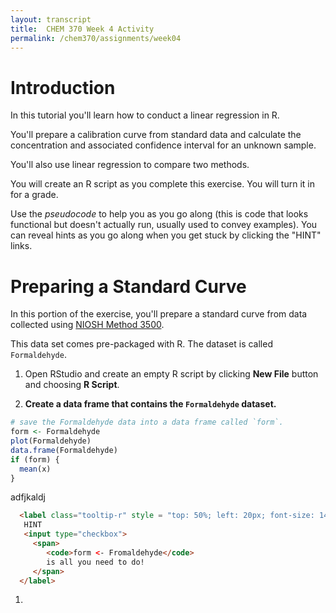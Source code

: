 ```yaml
---
layout: transcript
title:  CHEM 370 Week 4 Activity
permalink: /chem370/assignments/week04
---
```


# Introduction

In this tutorial you'll learn how to conduct a linear regression in R.

You'll prepare a calibration curve from standard data and calculate the concentration and associated confidence interval for an unknown sample.

You'll also use linear regression to compare two methods.

You will create an R script as you complete this exercise.  You will turn it in for a grade.  

Use the *pseudocode* to help you as you go along (this is code that looks functional but doesn't actually run, usually used to convey examples). You can reveal hints as you go along when you get stuck by clicking the "HINT" links.  

# Preparing a Standard Curve

In this portion of the exercise, you'll prepare a standard curve from data collected using [NIOSH Method 3500](http://www.cromlab.es/Articulos/Metodos/NIOSH/NIOSH%203000/3500.pdf).

This data set comes pre-packaged with R.  The dataset is called `Formaldehyde`.

1. Open RStudio and create an empty R script by clicking **New File** button and choosing **R Script**.

1. **Create a data frame that contains the `Formaldehyde` dataset.**


```r
# save the Formaldehyde data into a data frame called `form`.
form <- Formaldehyde
plot(Formaldehyde)
data.frame(Formaldehyde)
if (form) {
  mean(x)
}
```


adfjkaldj 

```html
  <label class="tooltip-r" style = "top: 50%; left: 20px; font-size: 14px;">
   HINT
   <input type="checkbox">
     <span>
        <code>form <- Fromaldehyde</code> 
        is all you need to do!
     </span>
  </label>
```

1. 

